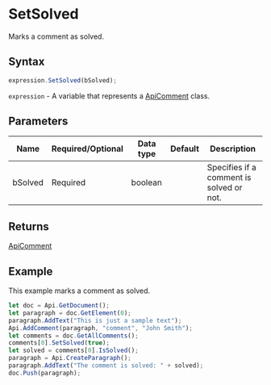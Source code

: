 # SetSolved

Marks a comment as solved.

## Syntax

```javascript
expression.SetSolved(bSolved);
```

`expression` - A variable that represents a [ApiComment](../ApiComment.md) class.

## Parameters

| **Name** | **Required/Optional** | **Data type** | **Default** | **Description** |
| ------------- | ------------- | ------------- | ------------- | ------------- |
| bSolved | Required | boolean |  | Specifies if a comment is solved or not. |

## Returns

[ApiComment](../../ApiComment/ApiComment.md)

## Example

This example marks a comment as solved.

```javascript editor-docx
let doc = Api.GetDocument();
let paragraph = doc.GetElement(0);
paragraph.AddText("This is just a sample text");
Api.AddComment(paragraph, "comment", "John Smith");
let comments = doc.GetAllComments();
comments[0].SetSolved(true);
let solved = comments[0].IsSolved();
paragraph = Api.CreateParagraph();
paragraph.AddText("The comment is solved: " + solved);
doc.Push(paragraph);
```
